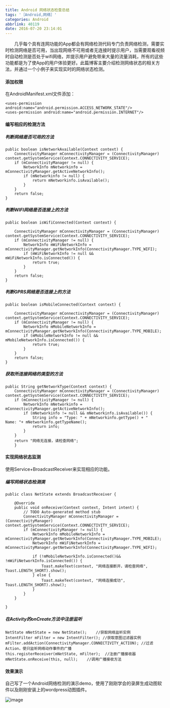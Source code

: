 ```yaml
---
title: Android 网络状态检查总结
tags: '［Android,网络］'
categories: Android
abbrlink: 40119
date: 2016-07-20 23:14:01
---
```


　　几乎每个具有连网功能的App都会有网络检测代码专门负责网络检测，需要实时检测网络是否可用，当出现网络不可用或者无连接时提示用户，当需要观看视频时自动检测是否处于wifi网络，并提示用户避免带来大量的流量消耗，所有的这些功能都是为了使App的用户体验更好。此篇博客主要介绍检测网络状态的相关方法，并通过一个小例子来实现实时的网络状态检测。

<!--more-->

#### 添加权限

在AndroidManifest.xml文件添加：

```
<uses-permission android:name="android.permission.ACCESS_NETWORK_STATE"/>  
<uses-permission android:name="android.permission.INTERNET"/>  
```

#### 编写相应的检测方法

##### 判断网络是否可用的方法

```
public boolean isNetworkAvailable(Context context) {
    ConnectivityManager mConnectivityManager = (ConnectivityManager) context.getSystemService(Context.CONNECTIVITY_SERVICE);
    if (mConnectivityManager != null) {
        NetworkInfo mNetworkinfo = mConnectivityManager.getActiveNetworkInfo();
        if (mNetworkinfo != null) {
            return mNetworkinfo.isAvailable();
        }
    }
    return false;
}
```

##### 判断WIFI网络是否连接上的方法

```
public boolean isWifiConnected(Context context) {

    ConnectivityManager mConnectivityManager = (ConnectivityManager) context.getSystemService(Context.CONNECTIVITY_SERVICE);
    if (mConnectivityManager != null) {
        NetworkInfo mWiFiNetworkInfo = mConnectivityManager.getNetworkInfo(ConnectivityManager.TYPE_WIFI);
        if (mWiFiNetworkInfo != null && mWiFiNetworkInfo.isConnected()) {
            return true;
        }
    }
    return false;
}
```


##### 判断GPRS网络是否连接上的方法

```
public boolean isMobileConnected(Context context) {

    ConnectivityManager mConnectivityManager = (ConnectivityManager) context.getSystemService(Context.CONNECTIVITY_SERVICE);
    if (mConnectivityManager != null) {
        NetworkInfo mMobileNetworkInfo = mConnectivityManager.getNetworkInfo(ConnectivityManager.TYPE_MOBILE);
        if (mMobileNetworkInfo != null && mMobileNetworkInfo.isConnected()) {
            return true;
        }
    }
    return false;
}
```


##### 获取所连接网络的类型的方法

```
public String getNetworkType(Context context) {
    ConnectivityManager mConnectivityManager = (ConnectivityManager) context.getSystemService(Context.CONNECTIVITY_SERVICE);
    if (mConnectivityManager != null) {
        NetworkInfo mNetworkinfo = mConnectivityManager.getActiveNetworkInfo();
        if (mNetworkinfo != null && mNetworkinfo.isAvailable()) {
            String info = "Type: " + mNetworkinfo.getType() + "    Name: "+ mNetworkinfo.getTypeName();
            return info;
        }
    }
    return "网络无连接，请检查网络";
    }
```

#### 实现网络状态监测

使用Service+BroadcastReceiver来实现相应的功能。

##### 编写网络状态检测类

```
public class NetState extends BroadcastReceiver {

    @Override
    public void onReceive(Context context, Intent intent) {
        // TODO Auto-generated method stub
        ConnectivityManager mConnectivityManager = (ConnectivityManager) context.getSystemService(Context.CONNECTIVITY_SERVICE);
        if (mConnectivityManager != null) {
            NetworkInfo mMobileNetworkInfo = mConnectivityManager.getNetworkInfo(ConnectivityManager.TYPE_MOBILE);
            NetworkInfo mWiFiNetworkInfo = mConnectivityManager.getNetworkInfo(ConnectivityManager.TYPE_WIFI);
            
            if (!mMobileNetworkInfo.isConnected()&& !mWiFiNetworkInfo.isConnected()) {
                Toast.makeText(context, "网络连接断开，请检查网络", Toast.LENGTH_SHORT).show();
            } else {
                Toast.makeText(context, "网络连接成功", Toast.LENGTH_SHORT).show();
            }
        }
    }

}
```

##### 在Activity的onCreate方法中注册监听

```
NetState mNetState = new NetState();    //获取网络监听实例
IntentFilter mFilter = new IntentFilter(); //获取意图过滤器实例
mFilter.addAction(ConnectivityManager.CONNECTIVITY_ACTION); //过滤Action，使只监听网络动作事件的广播
this.registerReceiver(mNetState, mFilter);  //注册广播接收器
mNetState.onReceive(this, null);    //调用广播接收方法
```

#### 效果演示

自己写了一个Android网络检测的演示demo，使用了刚刚学会的录屏生成动图软件以及刚刚安装上的wordpress动图插件。

![image](http://note.youdao.com/favicon.ico)






